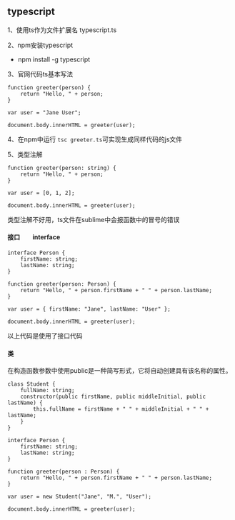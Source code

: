 ## typescript
1、使用ts作为文件扩展名  typescript.ts

2、npm安装typescript   
 - npm install -g typescript
 
3、官网代码ts基本写法

```
function greeter(person) {
    return "Hello, " + person;
}

var user = "Jane User";

document.body.innerHTML = greeter(user);
```

4、在npm中运行 `tsc greeter.ts`可实现生成同样代码的js文件

5、类型注解
```
function greeter(person: string) {
    return "Hello, " + person;
}

var user = [0, 1, 2];

document.body.innerHTML = greeter(user);
```

类型注解不好用，ts文件在sublime中会报函数中的冒号的错误

#### 接口　　interface

```
interface Person {
    firstName: string;
    lastName: string;
}

function greeter(person: Person) {
    return "Hello, " + person.firstName + " " + person.lastName;
}

var user = { firstName: "Jane", lastName: "User" };

document.body.innerHTML = greeter(user);
```
以上代码是使用了接口代码

#### 类
在构造函数参数中使用public是一种简写形式，它将自动创建具有该名称的属性。
```
class Student {
    fullName: string;
    constructor(public firstName, public middleInitial, public lastName) {
        this.fullName = firstName + " " + middleInitial + " " + lastName;
    }
}

interface Person {
    firstName: string;
    lastName: string;
}

function greeter(person : Person) {
    return "Hello, " + person.firstName + " " + person.lastName;
}

var user = new Student("Jane", "M.", "User");

document.body.innerHTML = greeter(user);
```
